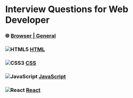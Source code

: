 # Interview Questions for Web Developer

### :globe_with_meridians: [Browser | General](./questions/browser.md)

### ![HTML5](https://img.shields.io/badge/html5-%23E34F26.svg?style=for-the-badge&logo=html5&logoColor=white) [HTML](./questions/html.md)

### ![CSS3](https://img.shields.io/badge/css3-%231572B6.svg?style=for-the-badge&logo=css3&logoColor=white) [CSS](./questions/css.md)

### ![JavaScript](https://img.shields.io/badge/javascript-%23323330.svg?style=for-the-badge&logo=javascript&logoColor=%23F7DF1E) [JavaScript](./questions/js.md)

### ![React](https://img.shields.io/badge/react-%2320232a.svg?style=for-the-badge&logo=react&logoColor=%2361DAFB) [React](./questions/react.md)
